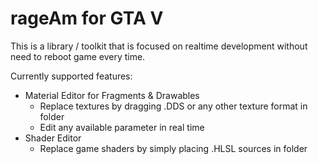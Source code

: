 # rageAm for GTA V

This is a library / toolkit that is focused on realtime development without need to reboot game every time.

Currently supported features:
* Material Editor for Fragments & Drawables
  * Replace textures by dragging .DDS or any other texture format in folder
  * Edit any available parameter in real time
* Shader Editor
  * Replace game shaders by simply placing .HLSL sources in folder
